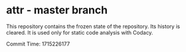 # attr - master branch

This repository contains the frozen state of the repository.
Its history is cleared. It is used only for static code
analysis with Codacy.

Commit Time: 1715226177